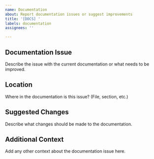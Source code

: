 ```yaml
---
name: Documentation
about: Report documentation issues or suggest improvements
title: '[DOCS] '
labels: documentation
assignees: ''

---
```


## Documentation Issue
Describe the issue with the current documentation or what needs to be improved.

## Location
Where in the documentation is this issue? (File, section, etc.)

## Suggested Changes
Describe what changes should be made to the documentation.

## Additional Context
Add any other context about the documentation issue here.
